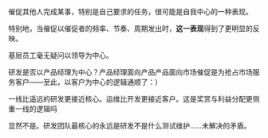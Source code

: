 催促其他人完成某事，特别是自己要求的任务，很可能是自我中心的一种表现。

特别地，当催促以催促者的频率、节奏、周期发出时，**这一表现**得到了更明显的反映。

基层员工毫无疑问以领导为中心。

研发是否以产品经理为中心？产品经理面向产品产品面向市场催促是为抢占市场服务客户——至此，以客户为中心的逻辑通顺了：）

一线比遥远的研发更接近核心。运维比开发更接近客户。这是奖赏与利益分配更侧重一线的逻辑吗

显然不是。研发团队最核心的永远是研发不是什么测试维护……未解决的矛盾。